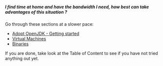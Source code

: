 ##### I find time at home and have the bandwidth I need, how best can take advantages of this situation ?

Go through these sections at a slower pace:

* [Adopt OpenJDK - Getting started](adopt-openjdk-getting-started/adopt_openjdk_-_getting_started.md)
* [Virtual Machines](virtual-machines/virtual_machines.md)
* [Binaries](binaries/binaries.md)

If you are done, take look at the Table of Content to see if you have not tried anything out yet.
 
